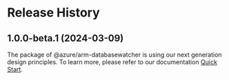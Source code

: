# Release History
    
## 1.0.0-beta.1 (2024-03-09)

The package of @azure/arm-databasewatcher is using our next generation design principles. To learn more, please refer to our documentation [Quick Start](https://aka.ms/js-track2-quickstart).
